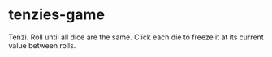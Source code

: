 # tenzies-game
Tenzi. Roll until all dice are the same. Click each die to freeze it at its current value between rolls.  
